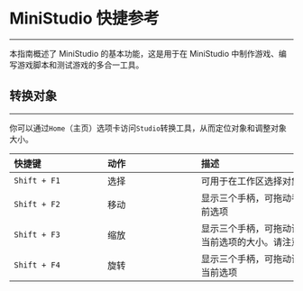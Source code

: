 # MiniStudio 快捷参考
-----------------------------------------------------------------------------------------

本指南概述了 MiniStudio 的基本功能，这是用于在 MiniStudio 中制作游戏、编写游戏脚本和测试游戏的多合一工具。

## 转换对象
-----------------------------------------------------------------------------------------

你可以通过`Home`（主页）选项卡访问`Studio`转换工具，从而定位对象和调整对象大小。

|<div style="width:150px">**快捷键**</div>|<div style="width:150px">**动作**</div>|<div style="width:500px">**描述**</div>|
|:---|:---|:---|
|`Shift + F1`|选择|可用于在工作区选择对象|
|`Shift + F2`|移动|显示三个手柄，可拖动手柄，以沿着相应的 X 轴、Y 轴或 Z 轴移动当前选项|
|`Shift + F3`|缩放|显示三个手柄，可拖动该手柄，以沿着相应的 X 轴、Y 轴或 Z 轴调整当前选项的大小。请注意，模型 只能整体缩放|
|`Shift + F4`|旋转|显示三个手柄，可拖动该手柄，以围绕相应的 X 轴、Y 轴或 Z 轴旋转当前选项|

